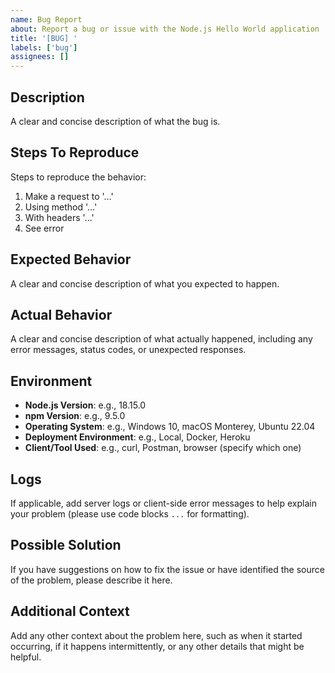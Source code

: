 ```yaml
---
name: Bug Report
about: Report a bug or issue with the Node.js Hello World application
title: '[BUG] '
labels: ['bug']
assignees: []
---
```


## Description
A clear and concise description of what the bug is.

## Steps To Reproduce
Steps to reproduce the behavior:
1. Make a request to '...'
2. Using method '...'
3. With headers '...'
4. See error

## Expected Behavior
A clear and concise description of what you expected to happen.

## Actual Behavior
A clear and concise description of what actually happened, including any error messages, status codes, or unexpected responses.

## Environment
- **Node.js Version**: e.g., 18.15.0
- **npm Version**: e.g., 9.5.0
- **Operating System**: e.g., Windows 10, macOS Monterey, Ubuntu 22.04
- **Deployment Environment**: e.g., Local, Docker, Heroku
- **Client/Tool Used**: e.g., curl, Postman, browser (specify which one)

## Logs
If applicable, add server logs or client-side error messages to help explain your problem (please use code blocks ```...``` for formatting).

## Possible Solution
If you have suggestions on how to fix the issue or have identified the source of the problem, please describe it here.

## Additional Context
Add any other context about the problem here, such as when it started occurring, if it happens intermittently, or any other details that might be helpful.